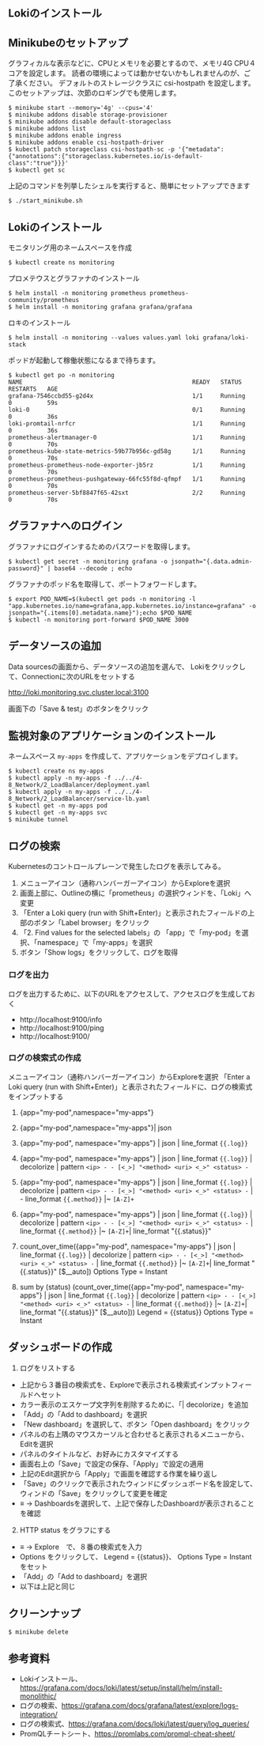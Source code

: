 ## Lokiのインストール


## Minikubeのセットアップ
グラフィカルな表示などに、CPUとメモリを必要とするので、メモリ4G CPU４コアを設定します。
読者の環境によっては動かせないかもしれませんのが、ご了承ください。
デフォルトのストレージクラスに csi-hostpath を設定します。
このセットアップは、次節のロギングでも使用します。

```
$ minikube start --memory='4g' --cpus='4'
$ minikube addons disable storage-provisioner
$ minikube addons disable default-storageclass
$ minikube addons list
$ minikube addons enable ingress
$ minikube addons enable csi-hostpath-driver
$ kubectl patch storageclass csi-hostpath-sc -p '{"metadata": {"annotations":{"storageclass.kubernetes.io/is-default-class":"true"}}}'
$ kubectl get sc
```

上記のコマンドを列挙したシェルを実行すると、簡単にセットアップできます
```
$ ./start_minikube.sh
```



## Lokiのインストール

モニタリング用のネームスペースを作成
```
$ kubectl create ns monitoring
```

プロメテウスとグラファナのインストール
```
$ helm install -n monitoring prometheus prometheus-community/prometheus
$ helm install -n monitoring grafana grafana/grafana
```


ロキのインストール
```
$ helm install -n monitoring --values values.yaml loki grafana/loki-stack 
```

ポッドが起動して稼働状態になるまで待ちます。
```
$ kubectl get po -n monitoring 
NAME                                                READY   STATUS    RESTARTS   AGE
grafana-7546ccbd55-g2d4x                            1/1     Running   0          59s
loki-0                                              0/1     Running   0          36s
loki-promtail-nrfcr                                 1/1     Running   0          36s
prometheus-alertmanager-0                           1/1     Running   0          70s
prometheus-kube-state-metrics-59b77b956c-gd58g      1/1     Running   0          70s
prometheus-prometheus-node-exporter-jb5rz           1/1     Running   0          70s
prometheus-prometheus-pushgateway-66fc55f8d-qfmpf   1/1     Running   0          70s
prometheus-server-5bf8847f65-42sxt                  2/2     Running   0          70s
```

## グラファナへのログイン
グラファナにログインするためのパスワードを取得します。
```
$ kubectl get secret -n monitoring grafana -o jsonpath="{.data.admin-password}" | base64 --decode ; echo
```

グラファナのポッド名を取得して、ポートフォワードします。
```
$ export POD_NAME=$(kubectl get pods -n monitoring -l "app.kubernetes.io/name=grafana,app.kubernetes.io/instance=grafana" -o jsonpath="{.items[0].metadata.name}");echo $POD_NAME
$ kubectl -n monitoring port-forward $POD_NAME 3000
```



## データソースの追加

Data sourcesの画面から、データソースの追加を選んで、
Lokiをクリックして、Connectionに次のURLをセットする

http://loki.monitoring.svc.cluster.local:3100

画面下の「Save & test」のボタンをクリック





## 監視対象のアプリケーションのインストール
ネームスペース `my-apps` を作成して、アプリケーションをデプロイします。

```
$ kubectl create ns my-apps
$ kubectl apply -n my-apps -f ../../4-8_Network/2_LoadBalancer/deployment.yaml 
$ kubectl apply -n my-apps -f ../../4-8_Network/2_LoadBalancer/service-lb.yaml 
$ kubectl get -n my-apps pod
$ kubectl get -n my-apps svc
$ minikube tunnel
```


## ログの検索
Kubernetesのコントロールプレーンで発生したログを表示してみる。

1. メニューアイコン（通称ハンバーガーアイコン）からExploreを選択
2. 画面上部に、Outlineの横に「prometheus」の選択ウィンドを、「Loki」へ変更
3. 「Enter a Loki query (run with Shift+Enter)」と表示されたフィールドの上部のボタン「Label browser」をクリック
4. 「2. Find values for the selected labels」の 「app」で「my-pod」を選択、「namespace」で「my-apps」を選択
5. ボタン「Show logs」をクリックして、ログを取得

### ログを出力
ログを出力するために、以下のURLをアクセスして、アクセスログを生成しておく
- http://localhost:9100/info
- http://localhost:9100/ping
- http://localhost:9100/


### ログの検索式の作成
メニューアイコン（通称ハンバーガーアイコン）からExploreを選択
「Enter a Loki query (run with Shift+Enter)」と表示されたフィールドに、ログの検索式をインプットする

1. {app="my-pod",namespace="my-apps"}
2. {app="my-pod",namespace="my-apps"}| json 
3. {app="my-pod", namespace="my-apps"} | json | line_format `{{.log}}` 
4. {app="my-pod", namespace="my-apps"} | json | line_format `{{.log}}` | decolorize | pattern `<ip> - - [<_>] "<method> <uri> <_>" <status> -`
5. {app="my-pod", namespace="my-apps"} | json | line_format `{{.log}}` | decolorize | pattern `<ip> - - [<_>] "<method> <uri> <_>" <status> -` | - line_format `{{.method}}` |~ `[A-Z]+`
6. {app="my-pod", namespace="my-apps"} | json | line_format `{{.log}}` | decolorize | pattern `<ip> - - [<_>] "<method> <uri> <_>" <status> -` | line_format `{{.method}}` |~ `[A-Z]+`| line_format "{{.status}}"

7. count_over_time({app="my-pod", namespace="my-apps"} | json | line_format `{{.log}}` | decolorize | pattern `<ip> - - [<_>] "<method> <uri> <_>" <status> -` | line_format `{{.method}}` |~ `[A-Z]+`| line_format "{{.status}}" [$__auto])
  Options Type = Instant

8. sum by (status) (count_over_time({app="my-pod", namespace="my-apps"} | json | line_format `{{.log}}` | decolorize | pattern `<ip> - - [<_>] "<method> <uri> <_>" <status> -` | line_format `{{.method}}` |~ `[A-Z]+`| line_format "{{.status}}" [$__auto]))
  Legend = {{status}}
  Options Type = Instant



## ダッシュボードの作成
1. ログをリストする

- 上記から３番目の検索式を、Exploreで表示される検索式インプットフィールドへセット
- カラー表示のエスケープ文字列を削除するために、「| decolorize」を追加
- 「Add」の「Add to dashboard」を選択
- 「New dashboard」を選択して、ボタン「Open dashboard」をクリック
- パネルの右上隅のマウスカーソルと合わせると表示されるメニューから、Editを選択
- パネルのタイトルなど、お好みにカスタマイズする
- 画面右上の「Save」で設定の保存、「Apply」で設定の適用
- 上記のEdit選択から「Apply」で画面を確認する作業を繰り返し
- 「Save」のクリックで表示されたウィンドにダッシュボード名を設定して、ウィンドの「Save」をクリックして変更を確定 
- ≡ → Dashboardsを選択して、上記で保存したDashboardが表示されることを確認


2. HTTP status をグラフにする
- ≡ → Explore　で、８番の検索式を入力
- Options をクリックして、 Legend = {{status}}、 Options Type = Instant　をセット
- 「Add」の「Add to dashboard」を選択
- 以下は上記と同じ



## クリーンナップ
```
$ minikube delete
```


## 参考資料
- Lokiインストール、https://grafana.com/docs/loki/latest/setup/install/helm/install-monolithic/
- ログの検索、https://grafana.com/docs/grafana/latest/explore/logs-integration/
- ログの検索式、https://grafana.com/docs/loki/latest/query/log_queries/
- PromQLチートシート、https://promlabs.com/promql-cheat-sheet/